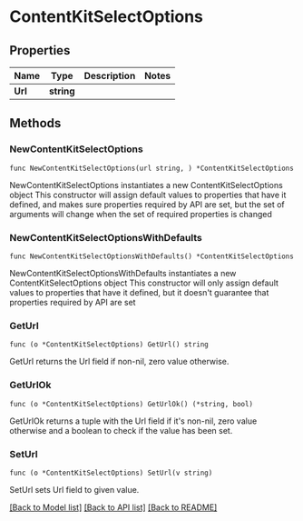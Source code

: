 # ContentKitSelectOptions

## Properties

Name | Type | Description | Notes
------------ | ------------- | ------------- | -------------
**Url** | **string** |  | 

## Methods

### NewContentKitSelectOptions

`func NewContentKitSelectOptions(url string, ) *ContentKitSelectOptions`

NewContentKitSelectOptions instantiates a new ContentKitSelectOptions object
This constructor will assign default values to properties that have it defined,
and makes sure properties required by API are set, but the set of arguments
will change when the set of required properties is changed

### NewContentKitSelectOptionsWithDefaults

`func NewContentKitSelectOptionsWithDefaults() *ContentKitSelectOptions`

NewContentKitSelectOptionsWithDefaults instantiates a new ContentKitSelectOptions object
This constructor will only assign default values to properties that have it defined,
but it doesn't guarantee that properties required by API are set

### GetUrl

`func (o *ContentKitSelectOptions) GetUrl() string`

GetUrl returns the Url field if non-nil, zero value otherwise.

### GetUrlOk

`func (o *ContentKitSelectOptions) GetUrlOk() (*string, bool)`

GetUrlOk returns a tuple with the Url field if it's non-nil, zero value otherwise
and a boolean to check if the value has been set.

### SetUrl

`func (o *ContentKitSelectOptions) SetUrl(v string)`

SetUrl sets Url field to given value.



[[Back to Model list]](../README.md#documentation-for-models) [[Back to API list]](../README.md#documentation-for-api-endpoints) [[Back to README]](../README.md)


